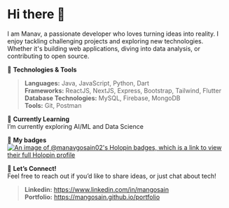 # Hi there 👋  

I am Manav, a passionate developer who loves turning ideas into reality. I enjoy tackling challenging projects and exploring new technologies. Whether it's building web applications, diving into data analysis, or contributing to open source.  

🔧 **Technologies & Tools**  
> **Languages:** Java, JavaScript, Python, Dart  
> **Frameworks:** ReactJS, NextJS, Express, Bootstrap, Tailwind, Flutter  
> **Database Technologies:** MySQL, Firebase, MongoDB  
> **Tools:** Git, Postman  

🌱 **Currently Learning**  
I’m currently exploring AI/ML and Data Science  

🌟 **My badges**  
[![An image of @manavgosain02's Holopin badges, which is a link to view their full Holopin profile](https://holopin.me/manavgosain02)](https://holopin.io/@manavgosain02)

💬 **Let’s Connect!**  
Feel free to reach out if you’d like to share ideas, or just chat about tech!  
> **Linkedin:** https://www.linkedin.com/in/mangosain  
> **Portfolio:** https://mangosain.github.io/portfolio  

<!--
**mangosain/mangosain** is a ✨ _special_ ✨ repository because its `README.md` (this file) appears on your GitHub profile.

Here are some ideas to get you started:

- 🔭 I’m currently working on ...
- 🌱 I’m currently learning ...
- 👯 I’m looking to collaborate on ...
- 🤔 I’m looking for help with ...
- 💬 Ask me about ...
- 📫 How to reach me: ...
- 😄 Pronouns: ...
- ⚡ Fun fact: ...
-->

